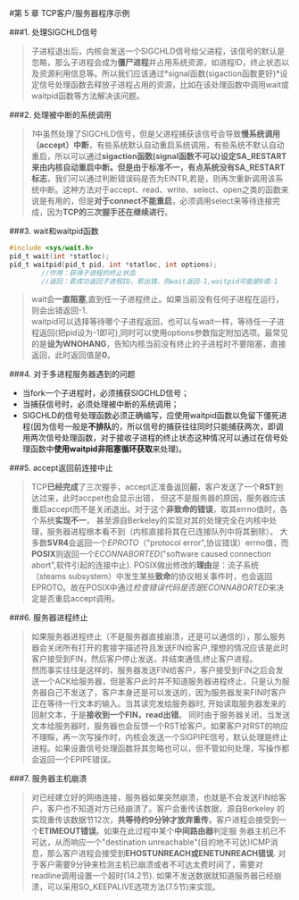#第 5 章  TCP客户/服务器程序示例


###1. 处理SIGCHLD信号

> 子进程退出后，内核会发送一个SIGCHLD信号给父进程，该信号的默认是忽略，那么子进程会成为**僵尸进程**并占用系统资源，如进程ID，终止状态以及资源利用信息等。所以我们应该通过*signal函数(sigaction函数更好)*设定信号处理函数去释放子进程占用的资源，比如在该处理函数中调用wait或waitpid函数等方法解决该问题。


###2. 处理被中断的系统调用

> *1*中虽然处理了SIGCHLD信号，但是父进程捕获该信号会导致**慢系统调用（accept）中断**，有些系统默认自动重启系统调用，有些系统不默认自动重启，所以可以通过**sigaction函数(signal函数不可以)**设定SA_RESTART来由内核自动重启中断。但是由于标准不一，有点系统**没有SA_RESTART标志**，我们可以通过判断错误码是否为EINTR,若是，则再次重新调用该系统中断。这种方法对于accept、read、write、select、open之类的函数来说是有用的，但是**对于connect不能重启**，必须调用select来等待连接完成，因为**TCP的三次握手还在继续进行**。


###3. wait和waitpid函数
```C
#include <sys/wait.h>
pid_t wait(int *statloc);
pid_t waitpid(pid_t pid, int *statloc, int options);
		//作用：获得子进程的终止状态
		//返回：若成功返回子进程ID，若出错，则wait返回-1,waitpid可能是0或-1
```

> wait会**一直阻塞**,直到任一子进程终止。如果当前没有任何子进程在运行，则会出错返回-1.   
waitpid可以选择等待哪个子进程返回，也可以与wait一样，等待任一子进程返回(把pid设为-1即可),同时可以使用options参数指定附加选项。最常见的是**设为WNOHANG**，告知内核当前没有终止的子进程时不要阻塞，直接返回，此时返回值是**0**。


###4. 对于多进程服务器遇到的问题
>
* 当fork一个子进程时，必须捕获SIGCHLD信号；
* 当捕获信号时，必须处理被中断的系统调用；
* SIGCHLD的信号处理函数必须正确编写，应使用waitpid函数以免留下僵死进程(因为信号一般是**不排队**的，所以信号的捕获往往同时只能捕获两次，即调用两次信号处理函数，对于接收子进程的终止状态这种情况可以通过在信号处理函数中**使用waitpid非阻塞循环获取**来处理)。


###5. accept返回前连接中止
> TCP**已经完成**了三次握手，accept正准备返回**前**，客户发送了一个**RST**到达过来，此时accpet也会显示出错，
但这不是服务器的原因，服务器应该重启accept而不是关闭退出。对于这个**非致命的错误**，取其errno值时，各个系统**实现不一**，
甚至源自Berkeley的实现对其的处理完全在内核中处理，服务器进程根本看不到（内核直接将其在已连接队列中将其删除）。
大多数**SVR4**会返回一个*EPROTO*（"protocol error",协议错误）errno值，而**POSIX**则返回一个*ECONNABORTED*("software caused connection abort",软件引起的连接中止).
POSIX做出修改的**理由**是：流子系统（steams subsystem）中发生某些**致命**的协议相关事件时，也会返回EPROTO。故在POSIX中通过*检查错误代码是否是ECONNABORTED*来决定是否重启accept调用。


###6. 服务器进程终止
> 如果服务器进程终止（不是服务器直接崩溃，还是可以通信的），那么服务器会关闭所有打开的套接字描述符且发送FIN给客户,理想的情况应该是此时客户接受到FIN，然后客户停止发送，并结束通信,终止客户进程。   
然而事实往往是这样的，服务器发送FIN给客户，客户接受到FIN之后会发送一个ACK给服务器，但是客户此时并不知道服务器进程终止，只是认为服务器自己不发送了，客户本身还是可以发送的，因为服务器发来FIN时客户正在等待一行文本的输入。当其读完发给服务器时, 开始读取服务器发来的回射文本，于是**接收到一个FIN，read出错**。
同时由于服务器关闭，当发送文本给服务器时，服务器也会反馈一个RST给客户。如果客户对RST的响应不理睬，再一次写操作时，内核会发送一个SIGPIPE信号，默认处理是终止进程。如果设置信号处理函数将其忽略也可以，但不管如何处理，写操作都会返回一个EPIPE错误。


###7. 服务器主机崩溃
> 对已经建立好的网络连接，服务器如果突然崩溃，也就是不会发送FIN给客户，客户也不知道对方已经崩溃了。客户会重传该数据，源自Berkeley
的实现重传该数据节12次，**共等待约9分钟才放弃重传**。客户进程会接受到一个**ETIMEOUT错误**。如果在此过程中某个**中间路由器**判定服
务器主机已不可达，从而响应一个"destination unreachable"(目的地不可达)ICMP消息，那么客户进程会接受到**EHOSTUNREACH或ENETUNREACH错误**.
对于客户需要9分钟来检测主机已崩溃或者不可达太费时间了，需要对readline调用设置一个超时(14.2节).
如果不发送数据就知道服务器已经崩溃，可以采用SO_KEEPALIVE选项方法(7.5节)来实现。



